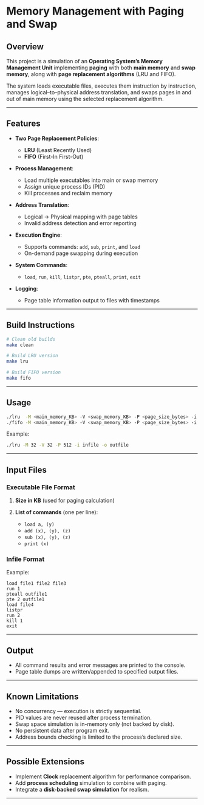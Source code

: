 # Memory Management with Paging and Swap

## Overview

This project is a simulation of an **Operating System’s Memory Management Unit** implementing **paging** with both **main memory** and **swap memory**, along with **page replacement algorithms** (LRU and FIFO).

The system loads executable files, executes them instruction by instruction, manages logical–to–physical address translation, and swaps pages in and out of main memory using the selected replacement algorithm.

---

## Features

* **Two Page Replacement Policies**:

  * **LRU** (Least Recently Used)
  * **FIFO** (First-In First-Out)
* **Process Management**:

  * Load multiple executables into main or swap memory
  * Assign unique process IDs (PID)
  * Kill processes and reclaim memory
* **Address Translation**:

  * Logical → Physical mapping with page tables
  * Invalid address detection and error reporting
* **Execution Engine**:

  * Supports commands: `add`, `sub`, `print`, and `load`
  * On-demand page swapping during execution
* **System Commands**:

  * `load`, `run`, `kill`, `listpr`, `pte`, `pteall`, `print`, `exit`
* **Logging**:

  * Page table information output to files with timestamps

---

## Build Instructions

```bash
# Clean old builds
make clean

# Build LRU version
make lru

# Build FIFO version
make fifo
```

---

## Usage

```bash
./lru  -M <main_memory_KB> -V <swap_memory_KB> -P <page_size_bytes> -i <infile> -o <outfile>
./fifo -M <main_memory_KB> -V <swap_memory_KB> -P <page_size_bytes> -i <infile> -o <outfile>
```

Example:

```bash
./lru -M 32 -V 32 -P 512 -i infile -o outfile
```

---

## Input Files

### Executable File Format

1. **Size in KB** (used for paging calculation)
2. **List of commands** (one per line):

   * `load a, (y)`
   * `add (x), (y), (z)`
   * `sub (x), (y), (z)`
   * `print (x)`

### Infile Format

Example:

```
load file1 file2 file3
run 1
pteall outfile1
pte 2 outfile1
load file4
listpr
run 2
kill 1
exit
```

---

## Output

* All command results and error messages are printed to the console.
* Page table dumps are written/appended to specified output files.

---

## Known Limitations

* No concurrency — execution is strictly sequential.
* PID values are never reused after process termination.
* Swap space simulation is in-memory only (not backed by disk).
* No persistent data after program exit.
* Address bounds checking is limited to the process’s declared size.

---

## Possible Extensions

* Implement **Clock** replacement algorithm for performance comparison.
* Add **process scheduling** simulation to combine with paging.
* Integrate a **disk-backed swap simulation** for realism.

---
